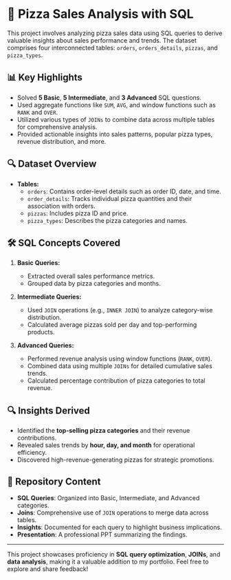 # 🍕 Pizza Sales Analysis with SQL

This project involves analyzing pizza sales data using SQL queries to derive valuable insights about sales performance and trends. The dataset comprises four interconnected tables: `orders`, `orders_details`, `pizzas`, and `pizza_types`.

## 📊 Key Highlights

- Solved **5 Basic**, **5 Intermediate**, and **3 Advanced** SQL questions.
- Used aggregate functions like `SUM`, `AVG`, and window functions such as `RANK` and `OVER`.
- Utilized various types of `JOINs` to combine data across multiple tables for comprehensive analysis.
- Provided actionable insights into sales patterns, popular pizza types, revenue distribution, and more.

## 🔍 Dataset Overview

- **Tables:**
  - `orders`: Contains order-level details such as order ID, date, and time.
  - `order_details`: Tracks individual pizza quantities and their association with orders.
  - `pizzas`: Includes pizza ID and price.
  - `pizza_types`: Describes the pizza categories and names.

## 🛠️ SQL Concepts Covered

1. **Basic Queries:**
   - Extracted overall sales performance metrics.
   - Grouped data by pizza categories and months.

2. **Intermediate Queries:**
   - Used `JOIN` operations (e.g., `INNER JOIN`) to analyze category-wise distribution.
   - Calculated average pizzas sold per day and top-performing products.

3. **Advanced Queries:**
   - Performed revenue analysis using window functions (`RANK`, `OVER`).
   - Combined data using multiple `JOINs` for detailed cumulative sales trends.
   - Calculated percentage contribution of pizza categories to total revenue.

## 🔍 Insights Derived

- Identified the **top-selling pizza categories** and their revenue contributions.
- Revealed sales trends by **hour, day, and month** for operational efficiency.
- Discovered high-revenue-generating pizzas for strategic promotions.

## 📂 Repository Content

- **SQL Queries**: Organized into Basic, Intermediate, and Advanced categories.
- **Joins**: Comprehensive use of `JOIN` operations to merge data across tables.
- **Insights**: Documented for each query to highlight business implications.
- **Presentation**: A professional PPT summarizing the findings.

---

This project showcases proficiency in **SQL query optimization**, **JOINs**, and **data analysis**, making it a valuable addition to my portfolio. Feel free to explore and share feedback!
